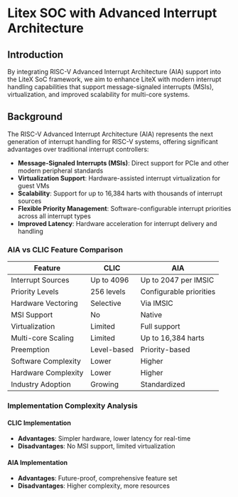 # Litex SOC with Advanced Interrupt Architecture

## Introduction

By integrating RISC-V Advanced Interrupt Architecture (AIA) support into the LiteX SoC framework, we aim to enhance LiteX with modern interrupt handling capabilities that support message-signaled interrupts (MSIs), virtualization, and improved scalability for multi-core systems.

## Background

The RISC-V Advanced Interrupt Architecture (AIA) represents the next generation of interrupt handling for RISC-V systems, offering significant advantages over traditional interrupt controllers:

- **Message-Signaled Interrupts (MSIs)**: Direct support for PCIe and other modern peripheral standards
- **Virtualization Support**: Hardware-assisted interrupt virtualization for guest VMs
- **Scalability**: Support for up to 16,384 harts with thousands of interrupt sources
- **Flexible Priority Management**: Software-configurable interrupt priorities across all interrupt types
- **Improved Latency**: Hardware acceleration for interrupt delivery and handling


### AIA vs CLIC Feature Comparison

| Feature | CLIC | AIA |
|---------|------|-----|
| Interrupt Sources | Up to 4096 | Up to 2047 per IMSIC |
| Priority Levels | 256 levels | Configurable priorities |
| Hardware Vectoring | Selective | Via IMSIC |
| MSI Support | No | Native |
| Virtualization | Limited | Full support |
| Multi-core Scaling | Limited | Up to 16,384 harts |
| Preemption | Level-based | Priority-based |
| Software Complexity | Lower | Higher |
| Hardware Complexity | Lower | Higher |
| Industry Adoption | Growing | Standardized |

### Implementation Complexity Analysis

#### CLIC Implementation
- **Advantages**: Simpler hardware, lower latency for real-time
- **Disadvantages**: No MSI support, limited virtualization

#### AIA Implementation
- **Advantages**: Future-proof, comprehensive feature set
- **Disadvantages**: Higher complexity, more resources

